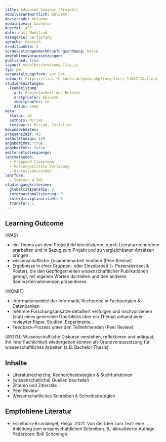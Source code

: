 ```yaml
---
title: Advanced Seminar (Projekt)
modulverantwortlich: mbluemm
dozierende: mbluemm
modulniveau: bachelor
kuerzel: ASP
date: Last Modified
kategorie: vertiefung
sprache: deutsch
kreditpunkte: 5
voraussetzungenNachPruefungsordnung: keine
empfohleneVoraussetzungen: 
published: true
layout: modulbeschreibung.11ty.js
typ: pm
veranstaltungsform: vor Ort
infourl: https://ilias.th-koeln.de/goto.php?target=crs_1164711&client_id=ILIAS_FH_Koeln
studienleistungen:
  Teamleistung:
    art: Projektarbeit und Referat
    erstpruefer: mbluemm
    zweitpruefer: cn
    datum: ende
meta:
  status: ok
  authors: Mirjam
  reviewers: Mirjam, Christian
besonderheiten: 
praesenzZeit: 40
selbstStudium: 110
angebotImWs: true
angebotImSs: false
weitereStudiengaenge:
lehrmethoden:
  - Flippeed Classroom
  - Foliengestützte Vorlesung
  - Diskussionsrunden
lehrform:
  - Seminar 4 SWS
studiengangkriterien:
  globalcitizenship: 0
  internationalisierung: 0
  interdisziplinaritaet: 0
  transfer: 1  
---
```



## Learning Outcome

(WAS)
- ein Thema aus dem Projektfeld identifizieren, durch Literaturrecherchen erarbeiten und in Bezug zum Projekt und zu vergleichbaren Ansätzen bringen
- wissenschaftliche Zusammenarbeit einüben (Peer Review)
- Ergebnisse in einer Gruppen- oder Einzelarbeit (= Posterabstract & Poster), die den Gepflogenheiten wissenschaftlicher Publikationen genügt, mit eigenen Worten darstellen und den anderen Seminarteilnehmenden präsentieren.

(WOMIT)
- Informationsmittel der Informatik; Recherche in Fachportalen & -Datenbanken 
- mehrere Forschungsansätze detailliert verfolgen und nachvollziehen (statt eines generellen Überblicks über ein Thema) anhand peer-reviewter Paper, Studien, Experimente...
- Feedback-Prozess unter den Teilnehmenden (Peer Review)

(WOZU) Wissenschaftliche Diskurse verstehen, reflektieren  und adäquat, ihn ihrer Fachlichkeit wiedergeben können als Grundvoraussetzung für wissenschaftliches Arbeiten (z.B. Bachelor Thesis)


## Inhalte
- Literaturrecherche, Recherchestrategien & Suchfunktionen
- (wissenschatliche) Quellen beurteilen
- Zitieren und Zitierstile
- Peer Review
- Wissenschaftliches Schreiben & Schreibstrategien


## Empfohlene Literatur
- Esselborn-Krumbiegel, Helga. 2021. Von der Idee zum Text: eine Anleitung zum wissenschaftlichen Schreiben. 6., aktualisierte Auflage. Paderborn: Brill Schöningh.

